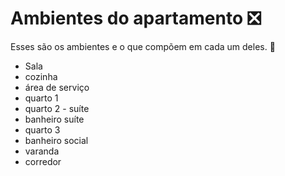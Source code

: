 # Ambientes do apartamento :negative_squared_cross_mark:	

Esses são os ambientes e o que compõem em cada um deles. :call_me_hand:

- Sala
- cozinha
- área de serviço
- quarto 1
- quarto 2 - suíte
- banheiro suíte
- quarto 3
- banheiro social
- varanda
- corredor
